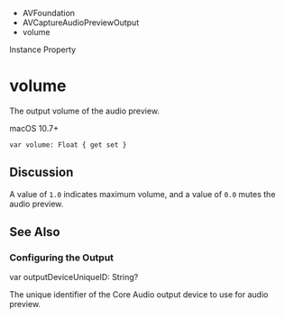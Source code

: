 

- AVFoundation
- AVCaptureAudioPreviewOutput
-  volume 

Instance Property

# volume

The output volume of the audio preview.

macOS 10.7+

``` source
var volume: Float { get set }
```

## Discussion

A value of `1.0` indicates maximum volume, and a value of `0.0` mutes the audio preview.

## See Also

### Configuring the Output

var outputDeviceUniqueID: String?

The unique identifier of the Core Audio output device to use for audio preview.

